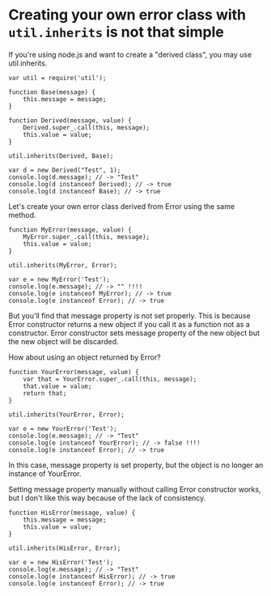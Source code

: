 # Creating your own error class with `util.inherits` is not that simple

If you're using node.js and want to create a "derived class", you may use util.inherits.

    var util = require('util');

    function Base(message) {
        this.message = message;
    }

    function Derived(message, value) {
        Derived.super_.call(this, message);
        this.value = value;
    }

    util.inherits(Derived, Base);

    var d = new Derived("Test", 1);
    console.log(d.message); // -> "Test"
    console.log(d instanceof Derived); // -> true
    console.log(d instanceof Base); // -> true

Let's create your own error class derived from Error using the same method.

    function MyError(message, value) {
        MyError.super_.call(this, message);
        this.value = value;
    }

    util.inherits(MyError, Error);

    var e = new MyError('Test');
    console.log(e.message); // -> "" !!!!
    console.log(e instanceof MyError); // -> true
    console.log(e instanceof Error); // -> true

But you'll find that message property is not set properly. This is because Error constructor returns a new object if you call it as a function not as a constructor. Error constructor sets message property of the new object but the new object will be discarded.

How about using an object returned by Error?

    function YourError(message, value) {
        var that = YourError.super_.call(this, message);
        that.value = value;
        return that;
    }

    util.inherits(YourError, Error);

    var e = new YourError('Test');
    console.log(e.message); // -> "Test"
    console.log(e instanceof YourError); // -> false !!!!
    console.log(e instanceof Error); // -> true

In this case, message property is set property, but the object is no longer an instance of YourError.

Setting message property manually without calling Error constructor works, but I don't like this way because of the lack of consistency.

    function HisError(message, value) {
        this.message = message;
        this.value = value;
    }

    util.inherits(HisError, Error);

    var e = new HisError('Test');
    console.log(e.message); // -> "Test"
    console.log(e instanceof HisError); // -> true
    console.log(e instanceof Error); // -> true
